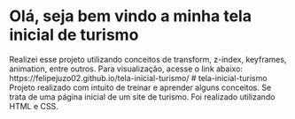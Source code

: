 <h1>Olá, seja bem vindo a minha tela inicial de turismo</h1>
Realizei esse projeto utilizando conceitos de transform, z-index, keyframes, animation, entre outros.
Para visualização, acesse o link abaixo:
https://felipejuzo02.github.io/tela-inicial-turismo/
# tela-inicial-turismo
Projeto realizado com intuito de treinar e aprender alguns conceitos. Se trata de uma página inicial de um site de turismo. Foi realizado utilizando HTML e CSS.
